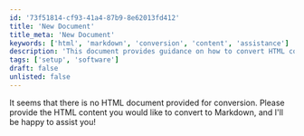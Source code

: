 ```yaml
---
id: '73f51814-cf93-41a4-87b9-8e62013fd412'
title: 'New Document'
title_meta: 'New Document'
keywords: ['html', 'markdown', 'conversion', 'content', 'assistance']
description: 'This document provides guidance on how to convert HTML content into Markdown format. It outlines the necessary steps and considerations for a successful conversion, ensuring that the content retains its structure and readability.'
tags: ['setup', 'software']
draft: false
unlisted: false
---
```


It seems that there is no HTML document provided for conversion. Please provide the HTML content you would like to convert to Markdown, and I'll be happy to assist you!




